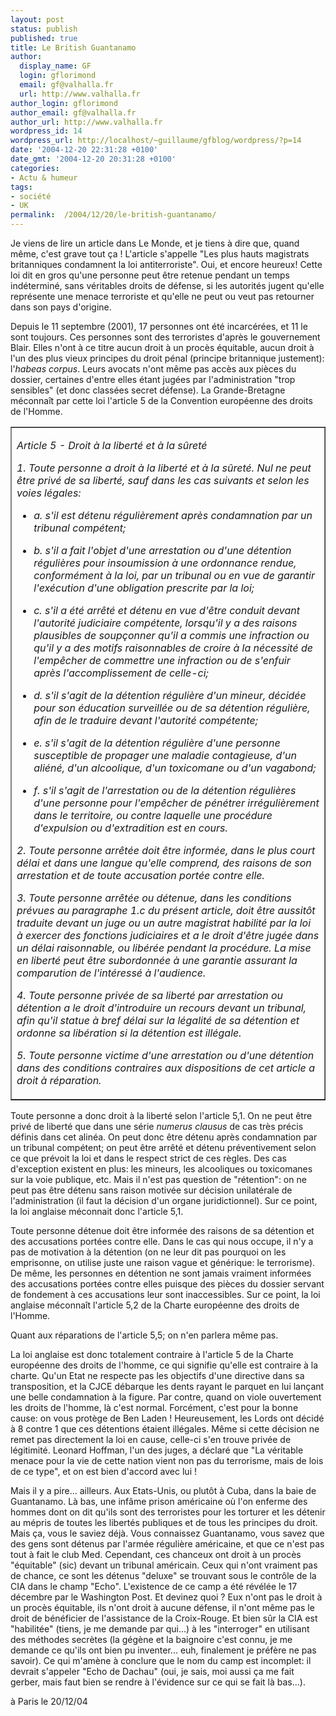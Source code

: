 ```yaml
---
layout: post
status: publish
published: true
title: Le British Guantanamo
author:
  display_name: GF
  login: gflorimond
  email: gf@valhalla.fr
  url: http://www.valhalla.fr
author_login: gflorimond
author_email: gf@valhalla.fr
author_url: http://www.valhalla.fr
wordpress_id: 14
wordpress_url: http://localhost/~guillaume/gfblog/wordpress/?p=14
date: '2004-12-20 22:31:28 +0100'
date_gmt: '2004-12-20 20:31:28 +0100'
categories:
- Actu & humeur
tags:
- société
- UK
permalink:  /2004/12/20/le-british-guantanamo/
---
```

<p>Je viens de lire un article dans Le Monde, et je tiens &agrave; dire que, quand m&ecirc;me, c'est grave tout &ccedil;a ! L'article s'appelle &quot;Les plus hauts magistrats britanniques condamnent la loi antiterroriste&quot;. Oui, et encore heureux! Cette loi dit en gros qu'une personne peut &ecirc;tre retenue pendant un temps ind&eacute;termin&eacute;, sans v&eacute;ritables droits de d&eacute;fense, si les autorit&eacute;s jugent qu'elle repr&eacute;sente une menace terroriste et qu'elle ne peut ou veut pas retourner dans son pays d'origine.</p>
<p>Depuis le 11 septembre (2001), 17 personnes ont &eacute;t&eacute; incarc&eacute;r&eacute;es, et 11 le sont toujours. Ces personnes sont des terroristes d'apr&egrave;s le gouvernement Blair. Elles n'ont &agrave; ce titre aucun droit &agrave; un proc&egrave;s &eacute;quitable, aucun droit &agrave; l'un des plus vieux principes du droit p&eacute;nal (principe britannique justement): l'<i>habeas corpus</i>. Leurs avocats n'ont m&ecirc;me pas acc&egrave;s aux pi&egrave;ces du dossier, certaines d'entre elles &eacute;tant jug&eacute;es par l'administration &quot;trop sensibles&quot; (et donc class&eacute;es secret d&eacute;fense). La Grande-Bretagne m&eacute;conna&icirc;t par cette loi l'article 5 de la Convention europ&eacute;enne des droits de l'Homme.</p>
<table align="center" width="80%" border="1" cellspacing="0" cellpadding="0">
<tr>
<td>
<p><i>Article 5 - Droit &agrave; la libert&eacute; et &agrave; la s&ucirc;ret&eacute;</i></p>
<p><i>1. Toute personne a droit &agrave; la libert&eacute; et &agrave; la s&ucirc;ret&eacute;. Nul ne peut &ecirc;tre priv&eacute; de sa libert&eacute;, sauf dans les cas suivants et selon les voies l&eacute;gales:<br />
												</i></p>
<ul>
<li /><i>a. s'il est d&eacute;tenu r&eacute;guli&egrave;rement apr&egrave;s condamnation par un tribunal comp&eacute;tent;<br />
													</i></p>
<li /><i>b. s'il a fait l'objet d'une arrestation ou d'une d&eacute;tention r&eacute;guli&egrave;res pour insoumission &agrave; une ordonnance rendue, conform&eacute;ment &agrave; la loi, par un tribunal ou en vue de garantir l'ex&eacute;cution d'une obligation prescrite par la loi;<br />
													</i></p>
<li /><i>c. s'il a &eacute;t&eacute; arr&ecirc;t&eacute; et d&eacute;tenu en vue d'&ecirc;tre conduit devant l'autorit&eacute; judiciaire comp&eacute;tente, lorsqu'il y a des raisons plausibles de soup&ccedil;onner qu'il a commis une infraction ou qu'il y a des motifs raisonnables de croire &agrave; la n&eacute;cessit&eacute; de l'emp&ecirc;cher de commettre une infraction ou de s'enfuir apr&egrave;s l'accomplissement de celle-ci;<br />
													</i></p>
<li /><i>d. s'il s'agit de la d&eacute;tention r&eacute;guli&egrave;re d'un mineur, d&eacute;cid&eacute;e pour son &eacute;ducation surveill&eacute;e ou de sa d&eacute;tention r&eacute;guli&egrave;re, afin de le traduire devant l'autorit&eacute; comp&eacute;tente;<br />
													</i></p>
<li /><i>e. s'il s'agit de la d&eacute;tention r&eacute;guli&egrave;re d'une personne susceptible de propager une maladie contagieuse, d'un ali&eacute;n&eacute;, d'un alcoolique, d'un toxicomane ou d'un vagabond;<br />
													</i></p>
<li /><i>f. s'il s'agit de l'arrestation ou de la d&eacute;tention r&eacute;guli&egrave;res d'une personne pour l'emp&ecirc;cher de p&eacute;n&eacute;trer irr&eacute;guli&egrave;rement dans le territoire, ou contre laquelle une proc&eacute;dure d'expulsion ou d'extradition est en cours.<br />
													</i>
										</ul>
<p><i>2. Toute personne arr&ecirc;t&eacute;e doit &ecirc;tre inform&eacute;e, dans le plus court d&eacute;lai et dans une langue qu'elle comprend, des raisons de son arrestation et de toute accusation port&eacute;e contre elle.<br />
												</i></p>
<p><i>3. Toute personne arr&ecirc;t&eacute;e ou d&eacute;tenue, dans les conditions pr&eacute;vues au paragraphe 1.c du pr&eacute;sent article, doit &ecirc;tre aussit&ocirc;t traduite devant un juge ou un autre magistrat habilit&eacute; par la loi &agrave; exercer des fonctions judiciaires et a le droit d'&ecirc;tre jug&eacute;e dans un d&eacute;lai raisonnable, ou lib&eacute;r&eacute;e pendant la proc&eacute;dure. La mise en libert&eacute; peut &ecirc;tre subordonn&eacute;e &agrave; une garantie assurant la comparution de l'int&eacute;ress&eacute; &agrave; l'audience.<br />
												</i></p>
<p><i>4. Toute personne priv&eacute;e de sa libert&eacute; par arrestation ou d&eacute;tention a le droit d'introduire un recours devant un tribunal, afin qu'il statue &agrave; bref d&eacute;lai sur la l&eacute;galit&eacute; de sa d&eacute;tention et ordonne sa lib&eacute;ration si la d&eacute;tention est ill&eacute;gale.<br />
												</i></p>
<p><i>5. Toute personne victime d'une arrestation ou d'une d&eacute;tention dans des conditions contraires aux dispositions de cet article a droit &agrave; r&eacute;paration.</i></p>
</td>
</tr>
</table>
<p>Toute personne a donc droit &agrave; la libert&eacute; selon l'article 5,1. On ne peut &ecirc;tre priv&eacute; de libert&eacute; que dans une s&eacute;rie <i>numerus  clausus </i>de cas tr&egrave;s pr&eacute;cis d&eacute;finis dans cet alin&eacute;a. On peut donc &ecirc;tre d&eacute;tenu apr&egrave;s condamnation par un tribunal comp&eacute;tent; on peut &ecirc;tre arr&ecirc;t&eacute; et d&eacute;tenu pr&eacute;ventivement selon ce que pr&eacute;voit la loi et dans le respect strict de ces r&egrave;gles. Des cas d'exception existent en plus: les mineurs, les alcooliques ou toxicomanes sur la voie publique, etc. Mais il n'est pas question de &quot;r&eacute;tention&quot;: on ne peut pas &ecirc;tre d&eacute;tenu sans raison motiv&eacute;e sur d&eacute;cision unilat&eacute;rale de l'administration (il faut la d&eacute;cision d'un organe juridictionnel). Sur ce point, la loi anglaise m&eacute;connait donc l'article 5,1.</p>
<p>Toute personne d&eacute;tenue doit &ecirc;tre inform&eacute;e des raisons de sa d&eacute;tention et des accusations port&eacute;es contre elle. Dans le cas qui nous occupe, il n'y a pas de motivation &agrave; la d&eacute;tention (on ne leur dit pas pourquoi on les emprisonne, on utilise juste une raison vague et g&eacute;n&eacute;rique: le terrorisme). De m&ecirc;me, les personnes en d&eacute;tention ne sont jamais vraiment inform&eacute;es des accusations port&eacute;es contre elles puisque des pi&egrave;ces du dossier servant de fondement &agrave; ces accusations leur sont inaccessibles. Sur ce point, la loi anglaise m&eacute;conna&icirc;t l'article 5,2 de la Charte europ&eacute;enne des droits de l'Homme.</p>
<p>Quant aux r&eacute;parations de l'article 5,5; on n'en parlera m&ecirc;me pas.</p>
<p>La loi anglaise est donc totalement contraire &agrave; l'article 5 de la Charte europ&eacute;enne des droits de l'homme, ce qui signifie qu'elle est contraire &agrave; la charte. Qu'un Etat ne respecte pas les objectifs d'une directive dans sa transposition, et la CJCE d&eacute;barque les dents rayant le parquet en lui lan&ccedil;ant une belle condamnation &agrave; la figure. Par contre, quand on viole ouvertement les droits de l'homme, l&agrave; c'est normal. Forc&eacute;ment, c'est pour la bonne cause: on vous prot&egrave;ge de Ben Laden ! Heureusement, les Lords ont d&eacute;cid&eacute; &agrave; 8 contre 1 que ces d&eacute;tentions &eacute;taient ill&eacute;gales. M&ecirc;me si cette d&eacute;cision ne remet pas directement la loi en cause, celle-ci s'en trouve priv&eacute;e de l&eacute;gitimit&eacute;. Leonard Hoffman, l'un des juges, a d&eacute;clar&eacute; que &quot;La v&eacute;ritable menace pour la vie de cette nation vient non pas du terrorisme, mais de lois de ce type&quot;, et on est bien d'accord avec lui !</p>
<p>Mais il y a pire... ailleurs. Aux Etats-Unis, ou plut&ocirc;t &agrave; Cuba, dans la baie de Guantanamo. L&agrave; bas, une inf&acirc;me prison am&eacute;ricaine o&ugrave; l'on enferme des hommes dont on dit qu'ils sont des terroristes pour les torturer et les d&eacute;tenir au m&eacute;pris de toutes les libert&eacute;s publiques et de tous les principes du droit. Mais &ccedil;a, vous le saviez d&eacute;j&agrave;. Vous connaissez Guantanamo, vous savez que des gens sont d&eacute;tenus par l'arm&eacute;e r&eacute;guli&egrave;re am&eacute;ricaine, et que ce n'est pas tout &agrave; fait le club Med. Cependant, ces chanceux ont droit &agrave; un proc&egrave;s &quot;&eacute;quitable&quot; (sic) devant un tribunal am&eacute;ricain. Ceux qui n'ont vraiment pas de chance, ce sont les d&eacute;tenus &quot;deluxe&quot; se trouvant sous le contr&ocirc;le de la CIA dans le champ &quot;Echo&quot;. L'existence de ce camp a &eacute;t&eacute; r&eacute;v&eacute;l&eacute;e le 17 d&eacute;cembre par le Washington Post. Et devinez quoi ? Eux n'ont pas le droit &agrave; un proc&egrave;s &eacute;quitable, ils n'ont droit &agrave; aucune d&eacute;fense, il n'ont m&ecirc;me pas le droit de b&eacute;n&eacute;ficier de l'assistance de la Croix-Rouge. Et bien s&ucirc;r la CIA est &quot;habilit&eacute;e&quot; (tiens, je me demande par qui...) &agrave; les &quot;interroger&quot; en utilisant des m&eacute;thodes secr&egrave;tes (la g&eacute;g&egrave;ne et la baignoire c'est connu, je me demande ce qu'ils ont bien pu inventer... euh, finalement je pr&eacute;f&egrave;re ne pas savoir). Ce qui m'am&egrave;ne &agrave; conclure que le nom du camp est incomplet: il devrait s'appeler &quot;Echo de Dachau&quot; (oui, je sais, moi aussi &ccedil;a me fait gerber, mais faut bien se rendre &agrave; l'&eacute;vidence sur ce qui se fait l&agrave; bas...).</p>
<p>
&agrave; Paris le 20/12/04</p>
